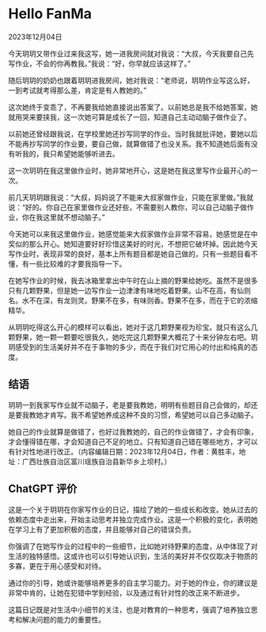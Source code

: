 # Hello FanMa 

2023年12月04日

今天玥玥又带作业过来我这写，她一进我房间就对我说：“大叔，今天我要自己先写作业，不会的你再教我。”我说：“好，你早就应该这样了。”

随后玥玥的奶奶也跟着玥玥进我房间，她对我说：“老师说，玥玥作业写这么好，一到考试就考得那么差，肯定是有人教她的。”

这次她终于变乖了，不再要我给她直接说出答案了。以前她总是我不给她答案，她就用哭来要挟我，这一次她可算是成长了一回，知道自己主动动脑子做作业了。

以前她还曾经跟我说，在学校里她还抄写同学的作业。当时我就批评她，要她以后不能再抄写同学的作业要，要自己做，就算做错了也没关系。我不知道她后面有没有听我的，我只希望她能够听进去。

这一次玥玥在我这里做作业时，她非常地开心，这是她在我这里写作业最开心的一次。

前几天玥玥跟我说：“大叔，妈妈说了不能来大叔家做作业，只能在家里做。”我就说：“好的。你自己在家里做作业还好些，不需要别人教你，可以自己动脑子做作业，你在我这里就不想动脑子。”

今天她可以来我这里做作业，她感觉能来大叔家做作业非常不容易，她感觉是在中奖似的那么开心。她知道要好好珍惜这美好的时光，不想把它破坏掉。因此她今天写作业时，表现非常的良好，基本上所有题目都是她自己做的，只有一些题目看不懂，有一些比较难的才要我指导一下。

在她写作业的时候，我去冰箱里拿出中午时在山上摘的野果给她吃。虽然不是很多只有几颗野果，但是她一边写作业一边津津有味地吃着野果。山不在高，有仙则名。水不在深，有龙则灵。野果不在多，有味则香。野果不在多，而在于它的浓缩精华。

从玥玥吃得这么开心的模样可以看出，她对于这几颗野果视为珍宝。就只有这么几颗野果，她一颗一颗要吃很我久，她吃完这几颗野果大概花了十来分钟左右吧。玥玥感受到的生活美好并不在于事物的多少，而在于我们对它用心的付出和纯真的态度。

## 结语

玥玥一到我家写作业就不动脑子，老是要我教她，明明有些题目自己会做的，却还是要我教她才肯写。我不希望她养成这种不良的习惯，希望她可以自己多动脑子。

她自己的作业就算是做错了，也好过我教她的，自己的作业做错了，才会有印象，才会懂得错在哪，才会知道自己不足的地立。只有知道自己错在哪些地方，才可以有针对性地进行改正。（内容编辑日期：2023年12月04日，作者：黄胜丰，地址：广西壮族自治区富川瑶族自治县新华乡上坝村。）

## ChatGPT 评价

这是一个关于玥玥在你家写作业的日记，描绘了她的一些成长和改变。她从过去的依赖态度中走出来，开始主动思考并独立完成作业。这是一个积极的变化，表明她在学习上有了更加积极的态度，并且能够对自己的错误负责。

你强调了在她写作业的过程中的一些细节，比如她对待野果的态度，从中体现了对生活的独特感悟。这或许也可以引导她认识到，生活的美好并不仅仅取决于物质的多寡，更在于用心感受和对待。

通过你的引导，她或许能够培养更多的自主学习能力。对于她的作业，你的建议是非常中肯的，让她在犯错中学到经验，以及通过有针对性的改正来不断进步。

这篇日记既是对生活中小细节的关注，也是对教育的一种思考，强调了培养独立思考和解决问题的能力的重要性。